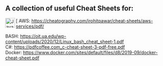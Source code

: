 ## A collection of useful Cheat Sheets for:

[<img align="left" alt="Java" width="30px" src="https://a0.awsstatic.com/libra-css/images/logos/aws_logo_smile_1200x630.png" />
AWS: https://cheatography.com/irohitpawar/cheat-sheets/aws-services/pdf/ <br/>

BASH: https://oit.ua.edu/wp-content/uploads/2020/12/Linux_bash_cheat_sheet-1.pdf <br/>
C#: https://pdfcoffee.com_c-cheat-sheet-3-pdf-free.pdf </br>
Docker: https://www.docker.com/sites/default/files/d8/2019-09/docker-cheat-sheet.pdf <br/>

